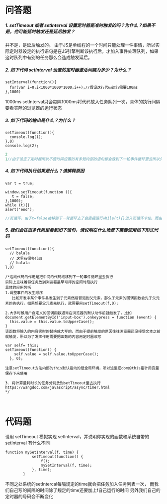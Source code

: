 问答题
=====
##### 1. setTimeout 或者 setInterval 设置定时器是准时触发的吗？为什么？如果不是，他可能延时触发还是延后触发？
并不是，是延后触发的。
由于JS是单线程的一个时间只能处理一件事情，所以实际定时器设定的执行语句是在JS引擎判断该执行后，才加入事件处理队列，如果这时队列中有别的任务那么会造成触发延后。
##### 2. 如下代码 setInterval 设置的定时器激活间隔为多少？为什么？

    setInterval(function(){
      for(var i=0;i<1000*1000*1000;i++);//假设这行代码运行需要100ms
    },1000)
1000ms
setInterval只会每隔1000ms将代码放入任务队列一次，具体的执行间隔要看实际的浏览器的运行状态



##### 3. 如下代码的输出是什么？为什么？

    setTimeout(function(){
      console.log(1);
    },0)
    console.log(2);

```js
2
1//由于设定了定时器所以不管时间设置的有多短内部的语句都会放到下一轮事件循环里去所以先输出2再输出1
```

##### 4. 如下代码执行结果是什么？请解释原因

    var t = true;

    window.setTimeout(function (){
       t = false;
    },1000);
    while (t){}
    alert('end');
```js
//死循环，由于t=false被移到下一轮循环去了会直接运行while(t){}进入死循环卡住。而由于js不能多线程操作所以不会进入下一轮
```
##### 5. 我们会在很多代码里看到如下语句，请说明在什么场景下需要使用如下形式代码

    setTimeout(function(){
      // balala
      // 这里有很多代码
      // balala
    },0)
```
/*这段代码的作用是把中间的代码段移到下一轮事件循环里去执行
实际上意味着将任务放到浏览器最早可得的空闲时段执行
具体的应用包括
1.调整事件的发生顺序
   比如开发中某个事件县发生到子元素然后冒泡到父元素，那么子元素的回调函数会先于父元素的先执行。如果想要父元素先执行，就需要用setTimeout(f,0);

2.大多时候用户自定义的回调函数通常在浏览器的默认动作前就触发了，比如
document.getElementById('input-box').onkeypress = function (event) {
  this.value = this.value.toUpperCase();
}
该函数将输入的内容实时的替换成大写的，而由于提前触发的原因往往浏览器还没接受文本之前就触发，所以为了发挥作用需要把函数的内容用定时器改写

var self= this;
setTimeout(function() {
    self.value = self.value.toUpperCase();
  }, 0);

注意setTimeout方法内部的this默认指向的是全局环境，所以这里把dom的this指针用变量保存下来使用

3. 将计算量耗时长的任务分别放到setTimeout里去执行
https://wangdoc.com/javascript/async/timer.html
*/



```
代码题
=====
请用 setTimeout 模拟实现 setInterval，并说明你实现的函数和系统自带的 setInterval 有什么不同

```
function mySetInterval(f, time) {
            setTimeout(function() {
                f();
                mySetInterval(f, time);
            }, time);
        }
```
不同之处系统的setIntercal每隔规定的time就会把任务加入任务列表一次，
而我们自己写的间隔的时间除了规定的time还要加上f自己运行的时间
另外我们自己的定时器的号码会不断变化